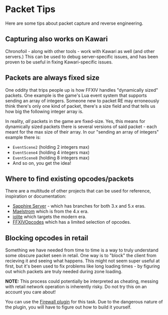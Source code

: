 # Packet Tips

Here are some tips about packet capture and reverse engineering.

## Capturing also works on Kawari

Chronofoil - along with other tools - work with Kawari as well (and other servers.) This can be used to debug server-specific issues, and has been proven to be useful in fixing Kawari-specific issues.

## Packets are always fixed size

One oddity that trips people up is how FFXIV handles "dynamically sized" packets. One example is the game's Lua event system that supports sending an array of integers. Someone new to packet RE may erroneously think there's only one kind of packet, there's a size field and that tells us how big the following integer array is.

In reality, _all_ packets in the game are fixed-size. Yes, this means for dynamically sized packets there is several versions of said packet - each meant for the max size of their array. In our "sending an array of integers" example there is:

* `EventScene2` (holding 2 integers max)
* `EventScene4` (holding 4 integers max)
* `EventScene8` (holding 8 integers max)
* And so on, you get the idea!

## Where to find existing opcodes/packets

There are a multitude of other projects that can be used for reference, inspiration or documentation:

* [Sapphire Server](https://github.com/SapphireServer/Sapphire) - which has branches for both 3.x and 5.x eras.
* [Maelstrom](https://github.com/Rawaho/Maelstrom) which is from the 4.x era.
* [iolite](https://github.com/0xbbadbeef/iolite) which targets the modern era.
* [FFXIVOpcodes](https://github.com/karashiiro/FFXIVOpcodes/) which has a limited selection of opcodes.

## Blocking opcodes in retail

Something we have needed from time to time is a way to truly understand some obscure packet seen in retail. One way is to "block" the client from recieving it and seeing what happens. This might not seem super useful at first, but it's been used to fix problems like long loading times - by figuring out which packets are truly needed during zone loading.

**NOTE:** This process could potentially be interpreted as cheating, messing with retail network operation is inherently risky. Do not try this on an account you care about!

You can use the [Firewall plugin](https://codeberg.org/redstrate/Firewall) for this task. Due to the dangerous nature of the plugin, you will have to figure out how to build it yourself.
